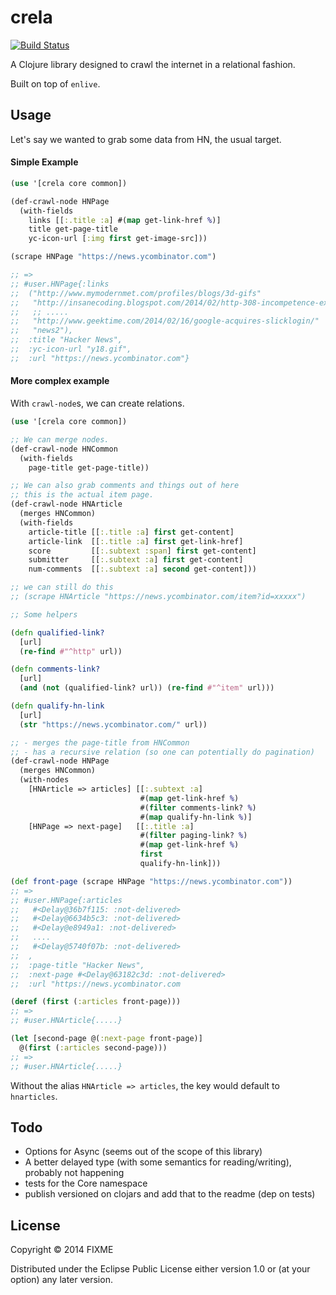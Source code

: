 # crela

[![Build Status](https://travis-ci.org/stanistan/crela.png?branch=master)](https://travis-ci.org/stanistan/crela)

A Clojure library designed to crawl the internet in a relational fashion.

Built on top of `enlive`.

## Usage

Let's say we wanted to grab some data from HN, the usual target.

#### Simple Example

```clj
(use '[crela core common])

(def-crawl-node HNPage
  (with-fields
    links [[:.title :a] #(map get-link-href %)]
    title get-page-title
    yc-icon-url [:img first get-image-src]))

(scrape HNPage "https://news.ycombinator.com")

;; =>
;; #user.HNPage{:links
;;  ("http://www.mymodernmet.com/profiles/blogs/3d-gifs"
;;   "http://insanecoding.blogspot.com/2014/02/http-308-incompetence-expected.html"
;;   ;; .....
;;   "http://www.geektime.com/2014/02/16/google-acquires-slicklogin/"
;;   "news2"),
;;  :title "Hacker News",
;;  :yc-icon-url "y18.gif",
;;  :url "https://news.ycombinator.com"}
```

#### More complex example

With `crawl-node`s, we can create relations.

```clj
(use '[crela core common])

;; We can merge nodes.
(def-crawl-node HNCommon
  (with-fields
    page-title get-page-title))

;; We can also grab comments and things out of here
;; this is the actual item page.
(def-crawl-node HNArticle
  (merges HNCommon)
  (with-fields
    article-title [[:.title :a] first get-content]
    article-link  [[:.title :a] first get-link-href]
    score         [[:.subtext :span] first get-content]
    submitter     [[:.subtext :a] first get-content]
    num-comments  [[:.subtext :a] second get-content]))

;; we can still do this
;; (scrape HNArticle "https://news.ycombinator.com/item?id=xxxxx")

;; Some helpers

(defn qualified-link?
  [url]
  (re-find #"^http" url))

(defn comments-link?
  [url]
  (and (not (qualified-link? url)) (re-find #"^item" url)))

(defn qualify-hn-link
  [url]
  (str "https://news.ycombinator.com/" url))

;; - merges the page-title from HNCommon
;; - has a recursive relation (so one can potentially do pagination)
(def-crawl-node HNPage
  (merges HNCommon)
  (with-nodes
    [HNArticle => articles] [[:.subtext :a]
                             #(map get-link-href %)
                             #(filter comments-link? %)
                             #(map qualify-hn-link %)]
    [HNPage => next-page]   [[:.title :a]
                             #(filter paging-link? %)
                             #(map get-link-href %)
                             first
                             qualify-hn-link]))

(def front-page (scrape HNPage "https://news.ycombinator.com"))
;; =>
;; #user.HNPage{:articles
;;   #<Delay@36b7f115: :not-delivered>
;;   #<Delay@6634b5c3: :not-delivered>
;;   #<Delay@e8949a1: :not-delivered>
;;   ....
;;   #<Delay@5740f07b: :not-delivered>
;;  ,
;;  :page-title "Hacker News",
;;  :next-page #<Delay@63182c3d: :not-delivered>
;;  :url "https://news.ycombinator.com

(deref (first (:articles front-page)))
;; =>
;; #user.HNArticle{.....}

(let [second-page @(:next-page front-page)]
  @(first (:articles second-page)))
;; =>
;; #user.HNArticle{.....}

```

Without the alias `HNArticle => articles`, the key would default to `hnarticles`.

## Todo

- Options for Async (seems out of the scope of this library)
- A better delayed type (with some semantics for reading/writing), probably not happening
- tests for the Core namespace
- publish versioned on clojars and add that to the readme (dep on tests)

## License

Copyright © 2014 FIXME

Distributed under the Eclipse Public License either version 1.0 or (at
your option) any later version.
